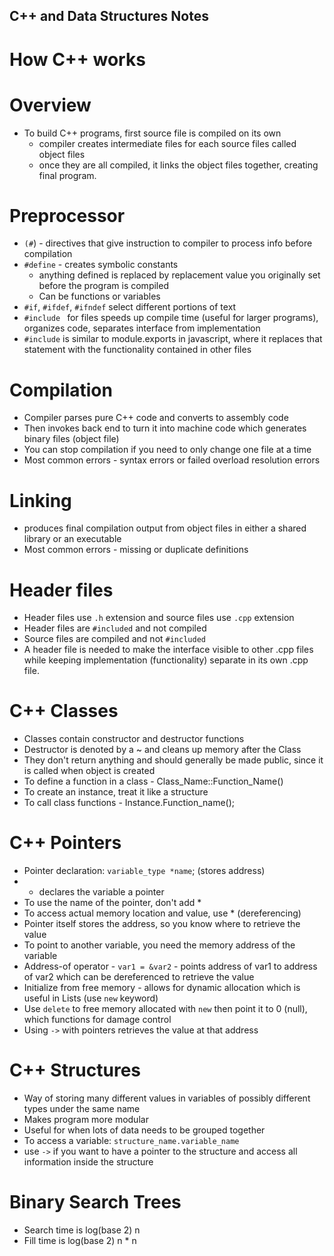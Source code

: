 ## C++ and Data Structures Notes

# How C++ works

# Overview
- To build C++ programs, first source file is compiled on its own
  - compiler creates intermediate files for each source files called object files
  - once they are all compiled, it links the object files together, creating final program.

# Preprocessor
- `(#`) - directives that give instruction to compiler to process info before compilation
- `#define` - creates symbolic constants
  - anything defined is replaced by replacement value you originally set before the program is compiled
  - Can be functions or variables
- `#if`, `#ifdef`, `#ifndef` select different portions of text
- `#include ` for files speeds up compile time (useful for larger programs), organizes code, separates interface from implementation
- `#include` is similar to module.exports in javascript, where it replaces that statement with the functionality contained in other files

# Compilation
- Compiler parses pure C++ code and converts to assembly code
- Then invokes back end to turn it into machine code which generates binary files (object file)
- You can stop compilation if you need to only change one file at a time
- Most common errors - syntax errors or failed overload resolution errors

# Linking
- produces final compilation output from object files in either a shared library or an executable
- Most common errors - missing or duplicate definitions

# Header files
- Header files use `.h` extension and source files use `.cpp` extension
- Header files are `#included` and not compiled
- Source files are compiled and not `#included`
- A header file is needed to make the interface visible to other .cpp files while keeping implementation (functionality) separate in its own .cpp file.

# C++ Classes
- Classes contain constructor and destructor functions
- Destructor is denoted by a ~ and cleans up memory after the Class
- They don't return anything and should generally be made public,
  since it is called when object is created
- To define a function in a class - Class_Name::Function_Name()
- To create an instance, treat it like a structure
- To call class functions - Instance.Function_name();

# C++ Pointers
- Pointer declaration: `variable_type *name`; (stores address)
- * declares the variable a pointer
- To use the name of the pointer, don't add *
- To access actual memory location and value, use * (dereferencing)
- Pointer itself stores the address, so you know where to retrieve the value
- To point to another variable, you need the memory address of the variable
- Address-of operator - `var1 = &var2` - points address of var1 to address of var2 which can be dereferenced to retrieve the value
- Initialize from free memory - allows for dynamic allocation which is useful in Lists (use `new` keyword)
- Use `delete` to free memory allocated with `new` then point it to 0 (null), which functions for damage control
- Using `->` with pointers retrieves the value at that address

# C++ Structures
- Way of storing many different values in variables of possibly different types under the same name
- Makes program more modular
- Useful for when lots of data needs to be grouped together
- To access a variable: `structure_name.variable_name`
- use `->` if you want to have a pointer to the structure and access all information inside the structure

# Binary Search Trees
- Search time is log(base 2) n
- Fill time is log(base 2) n * n
